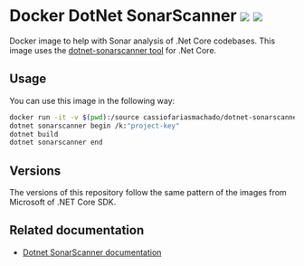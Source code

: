 # Docker DotNet SonarScanner [![](https://images.microbadger.com/badges/version/cassiofariasmachado/dotnet-sonarscanner:latest.svg)](dotnet-sonarscanner:latest) [![](https://images.microbadger.com/badges/version/cassiofariasmachado/dotnet-sonarscanner:3.1.svg)](dotnet-sonarscanner:3.1)

Docker image to help with Sonar analysis of .Net Core codebases. This image uses the [dotnet-sonarscanner tool](https://www.nuget.org/packages/dotnet-sonarscanner/) for .Net Core.

## Usage

You can use this image in the following way:

```bash
docker run -it -v $(pwd):/source cassiofariasmachado/dotnet-sonarscanner:latest
dotnet sonarscanner begin /k:"project-key"
dotnet build
dotnet sonarscanner end
```

## Versions

The versions of this repository follow the same pattern of the images from Microsoft of .NET Core SDK.

## Related documentation

- [Dotnet SonarScanner documentation](https://docs.sonarqube.org/display/SCAN/Analyzing+with+SonarQube+Scanner+for+MSBuild)
